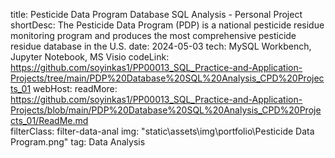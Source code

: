 title: Pesticide Data Program Database SQL Analysis - Personal Project
shortDesc: The Pesticide Data Program (PDP) is a national pesticide residue monitoring program and produces the most comprehensive pesticide residue database in the U.S. 
date: 2024-05-03
tech: MySQL Workbench, Jupyter Notebook, MS Visio
codeLink: https://github.com/soyinkas1/PP00013_SQL_Practice-and-Application-Projects/tree/main/PDP%20Database%20SQL%20Analysis_CPD%20Projects_01
webHost: 
readMore: https://github.com/soyinkas1/PP00013_SQL_Practice-and-Application-Projects/blob/main/PDP%20Database%20SQL%20Analysis_CPD%20Projects_01/ReadMe.md  
filterClass: filter-data-anal
img: "static\\assets\\img\\portfolio\\Pesticide Data Program.png"
tag: Data Analysis
